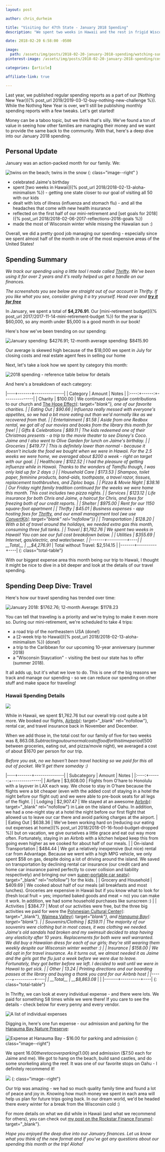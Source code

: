 ```yaml
---
layout: post

author: chris_durheim

title: "Visiting Our 47th State - January 2018 Spending"
description: "We spent two weeks in Hawaii and the rest in frigid Wisconsin. Dive into our January spending and see how we manage our money."

date: 2018-02-20 6:58:00 -0500

image:
  path: /assets/img/posts/2018-02-20-january-2018-spending/watching-sunset.jpg
pinterest-image: /assets/img/posts/2018-02-20-january-2018-spending/cost-of-travel-to-hawaii.png

categories: [article]

affiliate-link: true

---
```


Last year, we published regular spending reports as a part of our [Nothing New Year]({% post_url 2019/2019-03-12-buy-nothing-new-challenge %}). While the Nothing New Year is over, we'll still be publishing monthly spending reports with a few tweaks. Let's get started!

Money can be a taboo topic, but we think that's silly. We've found a ton of value in seeing how other families are managing their money and we want to provide the same back to the community. With that, here's a deep dive into our January 2018 spending.

## Personal Update

January was an action-packed month for our family. We:

![twins on the beach; twins in the snow]({{site.url}}/assets/img/posts/2018-02-20-january-2018-spending/twins-hi-wi.jpg)
{: class="image--right" }

- celebrated Jaime's birthday
- spent [two weeks in Hawaii]({% post_url 2018/2018-02-13-aloha-minimalism %}) - getting one state closer to our goal of visiting all 50 with our kids
- dealt with lots of illness (influenza and stomach flu) - and all the headaches that come with new health insurance
- reflected on the first half of our mini-retirement and [set goals for 2018]({% post_url 2018/2018-02-06-2017-reflections-2018-goals %})
- made the most of Wisconsin winter while missing the Hawaiian sun :)

Overall, we did a pretty good job managing our spending - especially since we spent almost half of the month in one of the most expensive areas of the United States!

## Spending Summary

_We track our spending using a little tool I made called [Thrifty](https://thrifty.keepthrifty.com). We've been using it for over 2 years and it's really helped us get a handle on our finances._

_The screenshots you see below are straight out of our account in Thrifty. If you like what you see, consider giving it a try yourself. Head over and_ ___[try it for free](https://thrifty.keepthrifty.com)___

In January, we spent a total of __$4,276.91__. Our [mini-retirement budget]({% post_url 2017/2017-11-14-mini-retirement-budget %}) for the year is $60,000, so any month under $5,000 is a good month in our book!

Here's how we've been trending on our spending:

![January spending: $4276.91; 12-month average spending: $8415.90]({{site.url}}/assets/img/posts/2018-02-20-january-2018-spending/january-2018-trend.png)

<div class="caption">Our average is skewed high because of the $18,000 we spent in July for closing costs and real estate agent fees in selling our home</div>

Next, let's take a look how we spent by category this month:

![2018 spending - reference table below for details]({{site.url}}/assets/img/posts/2018-02-20-january-2018-spending/january-2018-spending.png)

And here's a breakdown of each category:

|----+-------+---------------|
| Category | Amount  | Notes |
|:----:+------:+---------------|
| Charity  | $100.00 | We continued our regular contributions to our church and [The Hope Effect](http://hopeeffect.com/){: target="_blank"}, one of our favorite charities. |
| Eating Out | $90.66 | Influenza really messed with everyone's appetites, so we had a bit more eating out than we'd normally like as we recovered from that. |
| Entertainment | $1.58 | Aside from one Redbox rental, we got all of our movies and books from the library this month for free! |
| Gifts & Celebrations | $89.11 | The kids redeemed one of their Christmas presents - a trip to the movie theater to see Disney's Coco. Jaime and I also went to Olive Garden for lunch on Jaime's birthday. |
| Groceries | $419.77 | This is definitely lower than normal - because it doesn't include the food we bought when we were in Hawaii. For the 2.5 weeks we were home, we averaged about $200 a week - right on target with our goal. |
| Healthcare | $102.52 | I had the pleasure of getting influenza while in Hawaii. Thanks to the wonders of Tamiflu though, I was only laid up for 2 days :) |
| Household Care | $173.53 | Shampoo, toilet paper, feminine products, band-aids, toothpaste, a travel razor, tissues, replacement toothbrushes, and Ziploc bags. |
| Pizza & Movie Night | $38.16 | Our Friday night family tradition continued for the weeks we were home this month. This cost includes two pizza nights. |
| Services | $123.12 | Life insurance for both Chris and Jaime, a haircut for Chris, and fees for freezing both of our credit reports. |
| Shelter | $975.00 | Rent for our 1150 square-foot apartment |
| Thrifty | $45.01 | Business expenses - app hosting fees for [Thrifty](https://thrifty.keepthrifty.com), and our email management tool (we use [ConvertKit](http://mbsy.co/convertkit/31907907){: target="_blank" rel="nofollow"}) |
| Transportation | $128.20 | With a bit of travel around the holidays, we needed extra gas this month, consuming three full tanks. |
| Travel | $1,762.76 | We spent two weeks in Hawaii! You can see our full cost breakdown below. |
| Utilities | $355.69 | Internet, gas/electric, and water/sewer. |
|-------+----------+----|
| __Total__ | __$4,276.91__ | Total without Travel: $2,514.15 |
|-------+----------+----|
{: class="total-table"}

With our biggest expense area this month being our trip to Hawaii, I thought it might be nice to dive in a bit deeper and look at the details of our travel spending.

## Spending Deep Dive: Travel

Here's how our travel spending has trended over time:

![January 2018: $1762.76; 12-month Average: $1178.23]({{site.url}}/assets/img/posts/2018-02-20-january-2018-spending/january-2018-travel-trend.png)

You can tell that traveling is a priority and we're trying to make it even more so. During our mini-retirement, we're scheduled to take 4 trips:

- a road trip of the northeastern USA (done!)
- a [2-week trip to Hawaii]({% post_url 2018/2018-02-13-aloha-minimalism %}) (done!)
- a trip to the Caribbean for our upcoming 10-year anniversary (summer 2018)
- a "Wisconsin Staycation" - visiting the best our state has to offer (summer 2018).

It all adds up, but it's what we love to do. This is one of the big reasons we track and manage our spending - so we can reduce our spending on other stuff and make space for traveling!

### Hawaii Spending Details

![]({{site.url}}/assets/img/posts/2018-02-20-january-2018-spending/hawaii-papa-iloa-beach.jpg)

While in Hawaii, we spent $1,762.76 but our overall trip cost quite a bit more. We booked our flights, [Airbnb](https://www.airbnb.com/c/chrisd5956){: target="_blank" rel="nofollow"}, rental car, and travel insurance back in November and December.

When we add those in, the total cost for our family of five for two weeks was $8,863.08. Subtracting out our normal cost of food for this time period ($500 between groceries, eating out, and pizza/movie night), we averaged a cost of about $1670 per person for our trip.

_Before you ask, no we haven't been travel hacking so we paid for this all out of pocket. We'll get there someday :)_

|----+-------+---------------|
| Subcategory | Amount  | Notes |
|:----:+------:+---------------|
| Airfare  | $3,608.00 | Flights from O'hare to Honolulu with a layover in LAX each way. We chose to stay in O'hare because the flights were a bit cheaper (even with the added cost of staying in a hotel the night before our flight out) and we were able to pre-book seats for all legs of the flight.  |
| Lodging  | $2,907.47 | We stayed at an awesome [Airbnb](https://www.airbnb.com/c/chrisd5956){: target="_blank" rel="nofollow"} in Laie on the island of Oahu. In addition, we had a one-night stay at a hotel the night before our first flight that allowed us to leave our car there and avoid parking charges at the airport. |
| Eating Out  | $638.36 | We've been working hard on [reducing our eating out expenses at home]({% post_url 2018/2018-01-16-food-budget-dropped %}) but on vacation, we give ourselves a little grace and eat out way more often. Fortunately, staying in an Airbnb with a kitchen helped keep this from going even higher as we cooked for about half of our meals. |
| On-island Transportation | $484.44 | We got a relatively inexpensive (but nice) rental car from Advantage. Because we went with a high MPG vehicle, we only spent $58 on gas, despite doing a lot of driving around the island. We saved on transportation by declining rental car insurance (our credit card and home car insurance paired perfectly to cover collision and liability respectively) and bringing our own [super-portable car seats](http://amzn.to/2sDHF3q){: target="_blank" rel="nofollow"} for the kids. |
| Grocery and Household | $409.69 | We cooked about half of our meals (all breakfasts and most lunches). Groceries are expensive in Hawaii but if you know what to look for (fresh local fruit = yes; imported baked goods and meat = no) you can make it work. In addition, we had some household purchases like sunscreen :) |
| Activities | $384.77 | Most of our activities were free, but the three big activities we paid for were the [Polynesian Cultural Center](https://www.polynesia.com/){: target="_blank"}, [Waimea Valley](https://www.waimeavalley.net/){: target="_blank"}, and [Hanauma Bay](https://hanaumabaystatepark.com/){: target="_blank"}. |
| Souvenirs/Clothing | $259.11 | The majority of our souvenirs were clothing but in most cases, it was clothing we needed. Jaime's old sandals had broken and my swimsuit decided to stop having any elasticity after 10 years. Replacements for both were well warranted. We did buy a Hawaiian dress for each of our girls; they're still wearing them weekly despite our Wisconsin winter weather :) |
| Insurance | $158.00 | We did opt in for travel insurance. As it turns out, we almost needed it as Jaime and the girls got the flu just a week before we were due to leave. Fortunately, they got better before we left. I decided to wait until we were in Hawaii to get sick. |
| Other | 13.24 | Printing directions and our boarding passes at the library and buying a thank you card for our Airbnb host |
|-------+----------+----|
| __Total__ | __$8,863.08__ |  |
|-------+----------+----|
{: class="total-table"}

In Thrifty, we can look at every individual expense - and there were lots. We paid for something 58 times while we were there! If you care to see the details - check below for every penny and every vendor.

![A list of individual expenses]({{site.url}}/assets/img/posts/2018-02-20-january-2018-spending/january-2018-travel-details.png)

Digging in, here's one fun expense - our admission and parking for the [Hanauma Bay Nature Preserve](https://hanaumabaystatepark.com/):

![Expense at Hanauma Bay - $16.00 for parking and admission]({{site.url}}/assets/img/posts/2018-02-20-january-2018-spending/january-2018-travel-expense.png)
{: class="image--right"}

We spent $16.00 there to cover parking ($1.00) and admission ($7.50 each for Jaime and me). We got to hang on the beach, build sand castles, and do some snorkeling along the reef. It was one of our favorite stops on Oahu - I definitely recommend it!

![]({{site.url}}/assets/img/posts/2018-02-20-january-2018-spending/hanauma-bay.jpg)
{: class="image--right"}

Our trip was amazing - we had so much quality family time and found a lot of peace and joy in. Knowing how much money we spent in each area will help us plan for future trips going back. In our dream world, we'd be headed there every winter for a break from the Wisconsin cold :)

For more details on what we did while in Hawaii (and what we recommend for others), you can check out [my post on the Rockstar Finance Forums](http://forums.rockstarfinance.com/t/traveling-to-oahu-any-suggestions/4464/16){: target="_blank"}.

_Hope you enjoyed the deep dive into our January finances. Let us know what you think of the new format and if you've got any questions about our spending this month or the trip! Aloha!_
